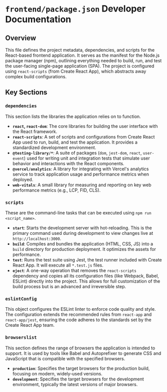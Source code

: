 # `frontend/package.json` Developer Documentation

## Overview

This file defines the project metadata, dependencies, and scripts for the React-based frontend application. It serves as the manifest for the Node.js package manager (npm), outlining everything needed to build, run, and test the user-facing single-page application (SPA). The project is configured using `react-scripts` (from Create React App), which abstracts away complex build configurations.

## Key Sections

### `dependencies`

This section lists the libraries the application relies on to function.

-   **`react`, `react-dom`**: The core libraries for building the user interface with the React framework.
-   **`react-scripts`**: A set of scripts and configurations from Create React App used to run, build, and test the application. It provides a standardized development environment.
-   **`@testing-library/*`**: A suite of packages (`dom`, `jest-dom`, `react`, `user-event`) used for writing unit and integration tests that simulate user behavior and interactions with the React components.
-   **`@vercel/analytics`**: A library for integrating with Vercel's analytics service to track application usage and performance metrics when deployed.
-   **`web-vitals`**: A small library for measuring and reporting on key web performance metrics (e.g., LCP, FID, CLS).

### `scripts`

These are the command-line tasks that can be executed using `npm run <script_name>`.

-   **`start`**: Starts the development server with hot-reloading. This is the primary command used during development to view changes live at `http://localhost:3000`.
-   **`build`**: Compiles and bundles the application (HTML, CSS, JS) into a `build` directory for production deployment. It optimizes the assets for performance.
-   **`test`**: Runs the test suite using Jest, the test runner included with Create React App. It will execute all `*.test.js` files.
-   **`eject`**: A one-way operation that removes the `react-scripts` dependency and copies all its configuration files (like Webpack, Babel, ESLint) directly into the project. This allows for full customization of the build process but is an advanced and irreversible step.

### `eslintConfig`

This object configures the ESLint linter to enforce code quality and style. The configuration extends the recommended rules from `react-app` and `react-app/jest`, ensuring the code adheres to the standards set by the Create React App team.

### `browserslist`

This section defines the range of browsers the application is intended to support. It is used by tools like Babel and Autoprefixer to generate CSS and JavaScript that is compatible with the specified browsers.
-   **`production`**: Specifies the target browsers for the production build, focusing on modern, widely-used versions.
-   **`development`**: Specifies the target browsers for the development environment, typically the latest versions of major browsers.